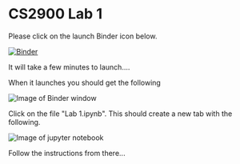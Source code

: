 # CS2900 Lab 1

Please click on the launch Binder icon below. 

[![Binder](https://mybinder.org/badge_logo.svg)](https://mybinder.org/v2/gh/hughshanahan/CS2900-Lab-1/HEAD)

It will take a few minutes to launch....

When it launches you should get the following

![Image of Binder window](https://github.com/hughshanahan/CS2900-Lab-1/blob/master/Screenshot%202021-01-08%20at%2022.41.28.png)

Click on the file "Lab 1.ipynb". This should create a new tab with the following. 

![Image of jupyter notebook](https://github.com/hughshanahan/CS2900-Lab-2/blob/master/Screenshot%202019-01-30%20at%2017.26.08.png)

Follow the instructions from there...
